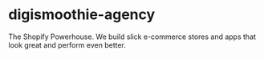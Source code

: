 # digismoothie-agency
The Shopify Powerhouse. We build slick e-commerce stores and apps that look great and perform even better.
